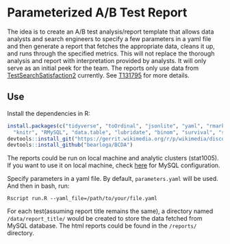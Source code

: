 # Parameterized A/B Test Report

The idea is to create an A/B test analysis/report template that allows data analysts and search engineers to specify a few parameters in a yaml file and then generate a report that fetches the appropriate data, cleans it up, and runs through the specified metrics. This will not replace the thorough analysis and report with interpretation provided by analysts. It will only serve as an initial peek for the team. The reports only use data from [TestSearchSatisfaction2](https://meta.wikimedia.org/wiki/Schema:TestSearchSatisfaction2) currently. See [T131795](https://phabricator.wikimedia.org/T131795) for more details.

## Use

Install the dependencies in R:

```R
install.packages(c("tidyverse", "toOrdinal", "jsonlite", "yaml", "rmarkdown", "tools",
  "knitr", "RMySQL", "data.table", "lubridate", "binom", "survival", "survminer"))
devtools::install_git("https://gerrit.wikimedia.org/r/p/wikimedia/discovery/wmf.git")
devtools::install_github("bearloga/BCDA")
```

The reports could be run on local machine and analytic clusters (stat1005). If you want to use it on local machine, check [here](https://people.wikimedia.org/~bearloga/notes/rnotebook-eventlogging.html) for MySQL configuration.

Specify parameters in a yaml file. By default, `parameters.yaml` will be used. And then in bash, run:
```
Rscript run.R --yaml_file=/path/to/your/file.yaml
```

For each test(assuming report title remains the same), a directory named `/data/report_title/` would be created to store the data fetched from MySQL database. The html reports could be found in the `/reports/` directory.

